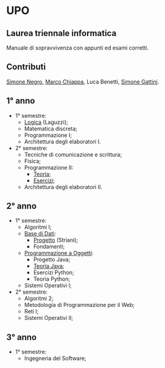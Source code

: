 # UPO

## Laurea triennale informatica

Manuale di sopravvivenza con appunti ed esami corretti.

## Contributi

[Simone Negro](https://www.github.com/simonenegro), [Marco Chiappa](https://github.com/Fizzo122001), Luca Benetti, [Simone Gattini](https://www.github.com/Ziocash).

## 1° anno

- 1° semestre:
  - [Logica](./1°Anno/1°Semestre/Logica) (Laguzzi);
  - Matematica discreta;
  - Programmazione I;
  - Architettura degli elaboratori I.
- 2° semestre:
  - Tecniche di comunicazione e scrittura;
  - Fisica;
  - Programmazione II:
    - [Teoria](https://github.com/SimoneNegro/UPO/tree/main/1%C2%B0Anno/2%C2%B0Semestre/PogrammazioneII/TeoriaProgrammazioneII);
    - [Esercizi](https://github.com/SimoneNegro/UPO/tree/main/1%C2%B0Anno/2%C2%B0Semestre/PogrammazioneII/EserciziProgrammazioneII);
  - Architettura degli elaboratori II.
  
## 2° anno

- 1° semestre:
  - Algoritmi I;
  - [Base di Dati](./2°Anno/1°Semestre/BaseDiDati):
    - [Progetto](./2°Anno/1°Semestre/BaseDiDati/Progetto) (Striani);
    - Fondamenti;
  - [Programmazione a Oggetti](./2°Anno/1°Semestre/ProgrammazioneAOggetti):
    - Progetto Java;
    - [Teoria Java](./2°Anno/1°Semestre/ProgrammazioneAOggetti/Java/TeoriaJava);
    - Esercizi Python;
    - Teoria Python;
  - Sistemi Operativi I;
- 2° semestre:
  - Algoritmi 2;
  - Metodologia di Programmazione per il Web;
  - Reti I;
  - Sistemi Operativi II;

## 3° anno

- 1° semestre:
  - Ingegneria del Software;
  